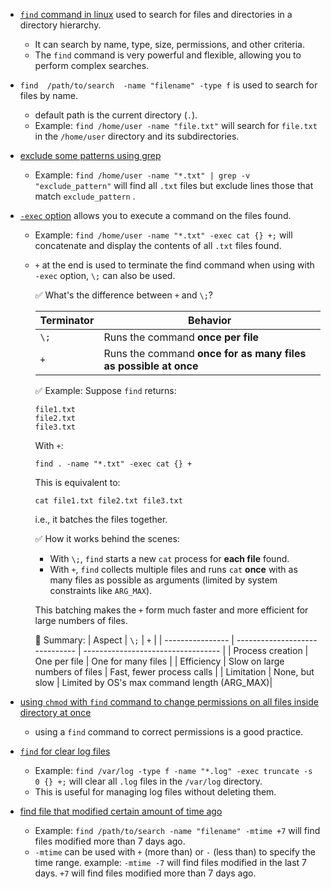 - [`find` command in linux](https://youtu.be/skTiK_6DdqU?si=TRo_6eIKJACBwDP1&t=157) used to search for files and directories in a directory hierarchy.
    - It can search by name, type, size, permissions, and other criteria.
    - The `find` command is very powerful and flexible, allowing you to perform complex searches.

- `find  /path/to/search  -name "filename" -type f` is used to search for files by name.
    - default path is the current directory (`.`).
    - Example: `find /home/user -name "file.txt"` will search for `file.txt` in the `/home/user` directory and its subdirectories.

- [exclude some patterns using grep](https://youtu.be/skTiK_6DdqU?si=-9iZork6ZykRXmjA&t=287)
    - Example: `find /home/user -name "*.txt" | grep -v "exclude_pattern"` will find all `.txt` files but exclude lines those that match `exclude_pattern` .

- [`-exec` option](https://youtu.be/skTiK_6DdqU?si=Eva2elsdpyDvGJPn&t=525) allows you to execute a command on the files found.
    - Example: `find /home/user -name "*.txt" -exec cat {} +;` will concatenate and display the contents of all `.txt` files found.
    - `+` at the end is used to terminate the find command when using with `-exec` option, `\;` can also be used. 

        ✅ What's the difference between `+` and `\;`?
            
        | Terminator | Behavior                                                        |
        | ---------- | --------------------------------------------------------------- |
        | `\;`       | Runs the command **once per file**                              |
        | `+`        | Runs the command **once for as many files as possible at once** |

        ✅ Example:
        Suppose `find` returns:
        ```
        file1.txt
        file2.txt
        file3.txt
        ```

        With `+`:
        ```shell
        find . -name "*.txt" -exec cat {} +
        ```
        This is equivalent to:
        ```shell
        cat file1.txt file2.txt file3.txt
        ```
        i.e., it batches the files together.

        ✅ How it works behind the scenes:

        - With `\;`, `find` starts a new `cat` process for **each file** found.
        - With `+`, `find` collects multiple files and runs `cat` **once** with as many files as possible as arguments (limited by system constraints like `ARG_MAX`).

        This batching makes the `+` form much faster and more efficient for large numbers of files.

        🧠 Summary:
        | Aspect           | `\;`                           | `+`                                |
        | ---------------- | ------------------------------ | ---------------------------------- |
        | Process creation | One per file                   | One for many files                 |
        | Efficiency       | Slow on large numbers of files | Fast, fewer process calls          |
        | Limitation       | None, but slow                 | Limited by OS's max command length (ARG_MAX)|


- [using `chmod` with `find` command to change permissions on all files inside directory at once](https://youtu.be/skTiK_6DdqU?si=Cb_VIRIhG1gN2bBd&t=1007)
    - using a `find` command to correct permissions is a good practice.

- [`find` for clear log files](https://youtu.be/skTiK_6DdqU?si=C8A_W0nONnpzZTle&t=1267)
    - Example: `find /var/log -type f -name "*.log" -exec truncate -s 0 {} +;` will clear all `.log` files in the `/var/log` directory.
    - This is useful for managing log files without deleting them.

- [find file that modified certain amount of time ago](https://youtu.be/zmlNuMKJSkc?si=lTlFgjn9tj58oOSk&t=567)
    - Example: `find /path/to/search -name "filename" -mtime +7` will find files modified more than 7 days ago.
    - `-mtime` can be used with `+` (more than) or `-` (less than) to specify the time range.
    example: `-mtime -7` will find files modified in the last 7 days.
    `+7` will find files modified more than 7 days ago.